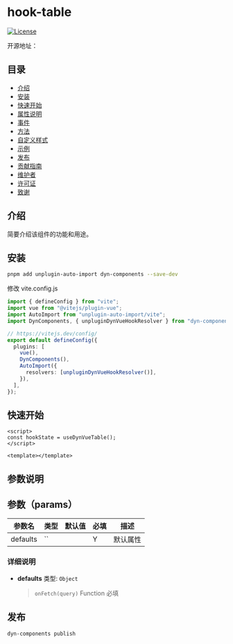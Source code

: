 # hook-table

[![License](https://img.shields.io/badge/license-MIT-blue.svg)](LICENSE)

开源地址：

## 目录

- [介绍](#介绍)
- [安装](#安装)
- [快速开始](#快速开始)
- [属性说明](#属性说明)
- [事件](#事件)
- [方法](#方法)
- [自定义样式](#自定义样式)
- [示例](#示例)
- [发布](#发布)
- [贡献指南](#贡献指南)
- [维护者](#维护者)
- [许可证](#许可证)
- [致谢](#致谢)

## 介绍

简要介绍该组件的功能和用途。

## 安装

```bash
pnpm add unplugin-auto-import dyn-components --save-dev
```

修改 vite.config.js

```ts
import { defineConfig } from "vite";
import vue from "@vitejs/plugin-vue";
import AutoImport from "unplugin-auto-import/vite";
import DynComponents, { unpluginDynVueHookResolver } from "dyn-components";

// https://vitejs.dev/config/
export default defineConfig({
  plugins: [
    vue(),
    DynComponents(),
    AutoImport({
      resolvers: [unpluginDynVueHookResolver()],
    }),
  ],
});
```

## 快速开始

```vue
<script>
const hookState = useDynVueTable();
</script>

<template></template>
```

## 参数说明

## 参数（params）

| 参数名   | 类型 | 默认值 | 必填 | 描述     |
| -------- | ---- | ------ | ---- | -------- |
| defaults | ``   |        | Y    | 默认属性 |

### 详细说明

- **defaults**
类型: `Object`
  >  `onFetch(query)` Function  必填

## 发布

```bash
dyn-components publish
```
